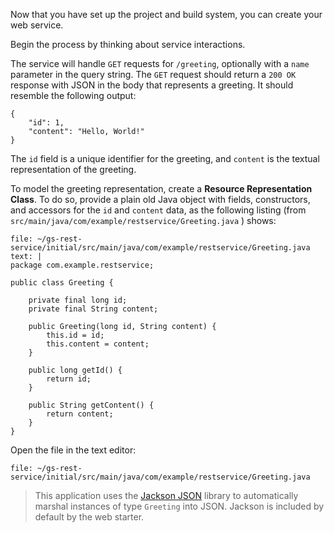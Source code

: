 Now that you have set up the project and build system, you can create your web service.

Begin the process by thinking about service interactions.

The service will handle `GET` requests for `/greeting`, optionally with a `name` parameter in the query string. The `GET` request should return a `200 OK` response with JSON in the body that represents a greeting. It should resemble the following output:

```
{
    "id": 1,
    "content": "Hello, World!"
}
```

The `id` field is a unique identifier for the greeting, and `content` is the textual representation of the greeting.

To model the greeting representation, create a **Resource Representation Class**. To do so, provide a plain old Java object with fields, constructors, and accessors for the `id` and `content` data, as the following listing (from `src/main/java/com/example/restservice/Greeting.java` ) shows:


```editor:append-lines-to-file
file: ~/gs-rest-service/initial/src/main/java/com/example/restservice/Greeting.java
text: |
package com.example.restservice;

public class Greeting {

	private final long id;
	private final String content;

	public Greeting(long id, String content) {
		this.id = id;
		this.content = content;
	}

	public long getId() {
		return id;
	}

	public String getContent() {
		return content;
	}
}
```

Open the file in the text editor:

```editor:open-file
file: ~/gs-rest-service/initial/src/main/java/com/example/restservice/Greeting.java
```

> This application uses the [Jackson JSON](https://github.com/FasterXML/jackson) library to automatically marshal instances of type `Greeting` into JSON. Jackson is included by default by the web starter.